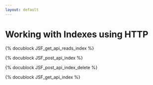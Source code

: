 ```yaml
---
layout: default
---
```

Working with Indexes using HTTP
===============================

<!-- js/actions/api-index.js -->
{% docublock JSF_get_api_reads_index %}

<!-- js/actions/api-index.js -->
{% docublock JSF_post_api_index %}

<!-- js/actions/api-index.js -->
{% docublock JSF_post_api_index_delete %}

<!-- js/actions/api-index.js -->
{% docublock JSF_get_api_index %}